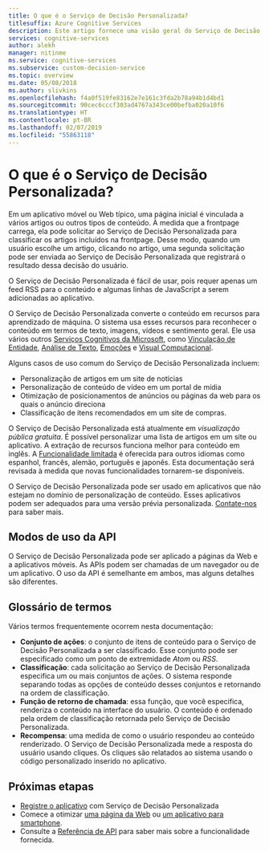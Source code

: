 ```yaml
---
title: O que é o Serviço de Decisão Personalizada?
titlesuffix: Azure Cognitive Services
description: Este artigo fornece uma visão geral do Serviço de Decisão Personalizada.
services: cognitive-services
author: alekh
manager: nitinme
ms.service: cognitive-services
ms.subservice: custom-decision-service
ms.topic: overview
ms.date: 05/08/2018
ms.author: slivkins
ms.openlocfilehash: f4a0f519fe83162e7e161c3fda2b78a94b1d4bd1
ms.sourcegitcommit: 90cec6cccf303ad4767a343ce00befba020a10f6
ms.translationtype: HT
ms.contentlocale: pt-BR
ms.lasthandoff: 02/07/2019
ms.locfileid: "55863118"
---
```

# <a name="what-is-custom-decision-service"></a>O que é o Serviço de Decisão Personalizada?

Em um aplicativo móvel ou Web típico, uma página inicial é vinculada a vários artigos ou outros tipos de conteúdo. À medida que a frontpage carrega, ela pode solicitar ao Serviço de Decisão Personalizada para classificar os artigos incluídos na frontpage. Desse modo, quando um usuário escolhe um artigo, clicando no artigo, uma segunda solicitação pode ser enviada ao Serviço de Decisão Personalizada que registrará o resultado dessa decisão do usuário.

O Serviço de Decisão Personalizada é fácil de usar, pois requer apenas um feed RSS para o conteúdo e algumas linhas de JavaScript a serem adicionadas ao aplicativo.

O Serviço de Decisão Personalizada converte o conteúdo em recursos para aprendizado de máquina. O sistema usa esses recursos para reconhecer o conteúdo em termos de texto, imagens, vídeos e sentimento geral. Ele usa vários outros [Serviços Cognitivos da Microsoft](https://www.microsoft.com/cognitive-services), como [Vinculação de Entidade](../entitylinking/home.md), [Análise de Texto](../text-analytics/overview.md), [Emoções](../emotion/home.md) e [Visual Computacional](../computer-vision/home.md).

Alguns casos de uso comum do Serviço de Decisão Personalizada incluem:

* Personalização de artigos em um site de notícias
* Personalização de conteúdo de vídeo em um portal de mídia
* Otimização de posicionamentos de anúncios ou páginas da web para os quais o anúncio direciona
* Classificação de itens recomendados em um site de compras.

O Serviço de Decisão Personalizada está atualmente em *visualização pública gratuita*. É possível personalizar uma lista de artigos em um site ou aplicativo. A extração de recursos funciona melhor para conteúdo em inglês. A [Funcionalidade limitada](../text-analytics/overview.md) é oferecida para outros idiomas como espanhol, francês, alemão, português e japonês. Esta documentação será revisada à medida que novas funcionalidades tornarem-se disponíveis.

O Serviço de Decisão Personalizada pode ser usado em aplicativos que não estejam no domínio de personalização de conteúdo. Esses aplicativos podem ser adequados para uma versão prévia personalizada. [Contate-nos](https://azure.microsoft.com/overview/sales-number/) para saber mais.

## <a name="api-usage-modes"></a>Modos de uso da API

O Serviço de Decisão Personalizada pode ser aplicado a páginas da Web e a aplicativos móveis. As APIs podem ser chamadas de um navegador ou de um aplicativo. O uso da API é semelhante em ambos, mas alguns detalhes são diferentes.

## <a name="glossary-of-terms"></a>Glossário de termos

Vários termos frequentemente ocorrem nesta documentação:

* **Conjunto de ações**: o conjunto de itens de conteúdo para o Serviço de Decisão Personalizada a ser classificado. Esse conjunto pode ser especificado como um ponto de extremidade *Atom* ou *RSS*.
* **Classificação**: cada solicitação ao Serviço de Decisão Personalizada especifica um ou mais conjuntos de ações. O sistema responde separando todas as opções de conteúdo desses conjuntos e retornando na ordem de classificação.
* **Função de retorno de chamada**: essa função, que você especifica, renderiza o conteúdo na interface do usuário. O conteúdo é ordenado pela ordem de classificação retornada pelo Serviço de Decisão Personalizada.
* **Recompensa**: uma medida de como o usuário respondeu ao conteúdo renderizado. O Serviço de Decisão Personalizada mede a resposta do usuário usando cliques. Os cliques são relatados ao sistema usando o código personalizado inserido no aplicativo.

## <a name="next-steps"></a>Próximas etapas

* [Registre o aplicativo](custom-decision-service-get-started-register.md) com Serviço de Decisão Personalizada
* Comece a otimizar [uma página da Web](custom-decision-service-get-started-browser.md) ou [um aplicativo para smartphone](custom-decision-service-get-started-app.md).
* Consulte a [Referência de API](custom-decision-service-api-reference.md) para saber mais sobre a funcionalidade fornecida.
